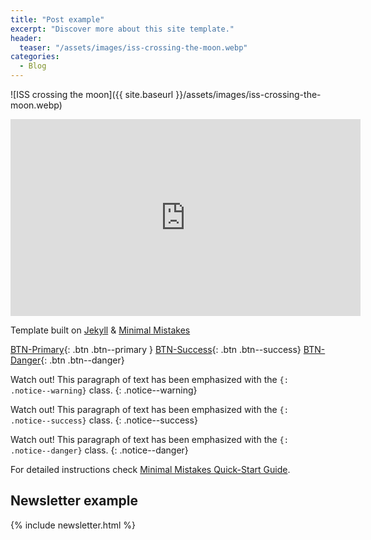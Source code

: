 ```yaml
---
title: "Post example"
excerpt: "Discover more about this site template."
header:
  teaser: "/assets/images/iss-crossing-the-moon.webp"
categories:
  - Blog
---
```


![ISS crossing the moon]({{ site.baseurl }}/assets/images/iss-crossing-the-moon.webp)

<iframe width="560" height="315" src="https://www.youtube.com/watch?v=rL30RTtkXGY" frameborder="0" allowfullscreen></iframe>


Template built on [Jekyll](https://jekyllrb.com) & [Minimal Mistakes](https://github.com/mmistakes/minimal-mistakes)

[BTN-Primary](#){: .btn .btn--primary } [BTN-Success](#){: .btn .btn--success} [BTN-Danger](#){: .btn .btn--danger}

Watch out! This paragraph of text has been emphasized with the `{: .notice--warning}` class.
{: .notice--warning}

Watch out! This paragraph of text has been emphasized with the `{: .notice--success}` class.
{: .notice--success}

Watch out! This paragraph of text has been emphasized with the `{: .notice--danger}` class.
{: .notice--danger}

For detailed instructions check [Minimal Mistakes Quick-Start Guide](https://mmistakes.github.io/minimal-mistakes/docs/quick-start-guide/).

## Newsletter example

{% include newsletter.html %}
